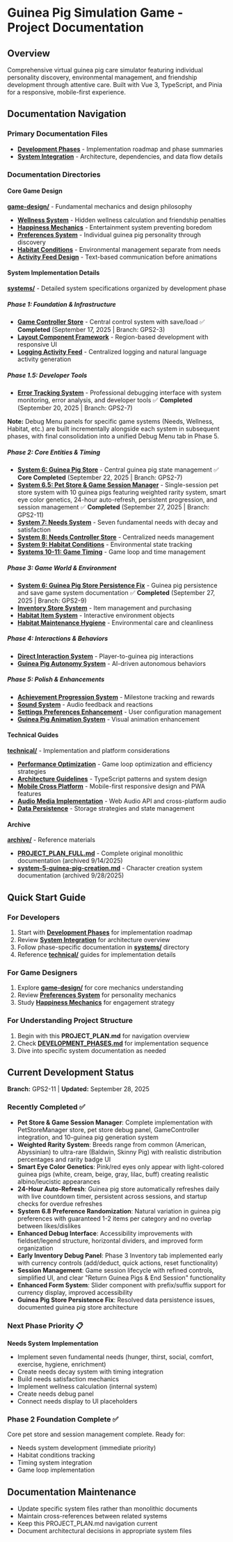 # Guinea Pig Simulation Game - Project Documentation

## Overview
Comprehensive virtual guinea pig care simulator featuring individual personality discovery, environmental management, and friendship development through attentive care. Built with Vue 3, TypeScript, and Pinia for a responsive, mobile-first experience.

## Documentation Navigation

### Primary Documentation Files
- **[Development Phases](DEVELOPMENT_PHASES.md)** - Implementation roadmap and phase summaries
- **[System Integration](SYSTEM_INTEGRATION.md)** - Architecture, dependencies, and data flow details

### Documentation Directories

#### Core Game Design
**[game-design/](game-design/)** - Fundamental mechanics and design philosophy
- **[Wellness System](game-design/wellness-system.md)** - Hidden wellness calculation and friendship penalties
- **[Happiness Mechanics](game-design/happiness-mechanics.md)** - Entertainment system preventing boredom
- **[Preferences System](game-design/preferences-system.md)** - Individual guinea pig personality through discovery
- **[Habitat Conditions](game-design/habitat-conditions.md)** - Environmental management separate from needs
- **[Activity Feed Design](game-design/activity-feed-design.md)** - Text-based communication before animations

#### System Implementation Details
**[systems/](systems/)** - Detailed system specifications organized by development phase

##### Phase 1: Foundation & Infrastructure
- **[Game Controller Store](systems/phase1/game-controller-store.md)** - Central control system with save/load ✅ **Completed** (September 17, 2025 | Branch: GPS2-3)
- **[Layout Component Framework](systems/phase1/layout-component-framework.md)** - Region-based development with responsive UI
- **[Logging Activity Feed](systems/phase1/logging-activity-feed.md)** - Centralized logging and natural language activity generation

##### Phase 1.5: Developer Tools
- **[Error Tracking System](systems/phase1/error-tracking.md)** - Professional debugging interface with system monitoring, error analysis, and developer tools ✅ **Completed** (September 20, 2025 | Branch: GPS2-7)

**Note:** Debug Menu panels for specific game systems (Needs, Wellness, Habitat, etc.) are built incrementally alongside each system in subsequent phases, with final consolidation into a unified Debug Menu tab in Phase 5.

##### Phase 2: Core Entities & Timing
- **[System 6: Guinea Pig Store](systems/phase2/system-6-guinea-pig-store.md)** - Central guinea pig state management ✅ **Core Completed** (September 22, 2025 | Branch: GPS2-7)
- **[System 6.5: Pet Store & Game Session Manager](systems/phase2/system-6.5-pet-store-manager.md)** - Single-session pet store system with 10 guinea pigs featuring weighted rarity system, smart eye color genetics, 24-hour auto-refresh, persistent progression, and session management ✅ **Completed** (September 27, 2025 | Branch: GPS2-11)
- **[System 7: Needs System](systems/phase2/system-7-needs-system.md)** - Seven fundamental needs with decay and satisfaction
- **[System 8: Needs Controller Store](systems/phase2/system-8-needs-controller-store.md)** - Centralized needs management
- **[System 9: Habitat Conditions](systems/phase2/system-9-habitat-conditions.md)** - Environmental state tracking
- **[Systems 10-11: Game Timing](systems/phase2/system-10-11-game-timing.md)** - Game loop and time management

##### Phase 3: Game World & Environment
- **[System 6: Guinea Pig Store Persistence Fix](systems/phase2/system-6-guinea-pig-store-persistence-fix.md)** - Guinea pig persistence and save game system documentation ✅ **Completed** (September 27, 2025 | Branch: GPS2-9)
- **[Inventory Store System](systems/phase3/inventory-store-system.md)** - Item management and purchasing
- **[Habitat Item System](systems/phase3/habitat-item-system.md)** - Interactive environment objects
- **[Habitat Maintenance Hygiene](systems/phase3/habitat-maintenance-hygiene-system.md)** - Environmental care and cleanliness

##### Phase 4: Interactions & Behaviors
- **[Direct Interaction System](systems/phase4/direct-interaction-system.md)** - Player-to-guinea pig interactions
- **[Guinea Pig Autonomy System](systems/phase4/guinea-pig-autonomy-system.md)** - AI-driven autonomous behaviors

##### Phase 5: Polish & Enhancements
- **[Achievement Progression System](systems/phase5/achievement-progression-system.md)** - Milestone tracking and rewards
- **[Sound System](systems/phase5/sound-system.md)** - Audio feedback and reactions
- **[Settings Preferences Enhancement](systems/phase5/settings-preferences-enhancement.md)** - User configuration management
- **[Guinea Pig Animation System](systems/phase5/guinea-pig-animation-system.md)** - Visual animation enhancement

#### Technical Guides
**[technical/](technical/)** - Implementation and platform considerations
- **[Performance Optimization](technical/performance-optimization.md)** - Game loop optimization and efficiency strategies
- **[Architecture Guidelines](technical/architecture-guidelines.md)** - TypeScript patterns and system design
- **[Mobile Cross Platform](technical/mobile-cross-platform.md)** - Mobile-first responsive design and PWA features
- **[Audio Media Implementation](technical/audio-media-implementation.md)** - Web Audio API and cross-platform audio
- **[Data Persistence](technical/data-persistence.md)** - Storage strategies and state management

#### Archive
**[archive/](archive/)** - Reference materials
- **[PROJECT_PLAN_FULL.md](archive/PROJECT_PLAN_FULL.md)** - Complete original monolithic documentation (archived 9/14/2025)
- **[system-5-guinea-pig-creation.md](archive/system-5-guinea-pig-creation.md)** - Character creation system documentation (archived 9/28/2025)

## Quick Start Guide

### For Developers
1. Start with **[Development Phases](DEVELOPMENT_PHASES.md)** for implementation roadmap
2. Review **[System Integration](SYSTEM_INTEGRATION.md)** for architecture overview
3. Follow phase-specific documentation in **[systems/](systems/)** directory
4. Reference **[technical/](technical/)** guides for implementation details

### For Game Designers
1. Explore **[game-design/](game-design/)** for core mechanics understanding
2. Review **[Preferences System](game-design/preferences-system.md)** for personality mechanics
3. Study **[Happiness Mechanics](game-design/happiness-mechanics.md)** for engagement strategy

### For Understanding Project Structure
1. Begin with this **PROJECT_PLAN.md** for navigation overview
2. Check **[DEVELOPMENT_PHASES.md](DEVELOPMENT_PHASES.md)** for implementation sequence
3. Dive into specific system documentation as needed

## Current Development Status
**Branch:** GPS2-11 | **Updated:** September 28, 2025

### Recently Completed ✅
- **Pet Store & Game Session Manager**: Complete implementation with PetStoreManager store, pet store debug panel, GameController integration, and 10-guinea pig generation system
- **Weighted Rarity System**: Breeds range from common (American, Abyssinian) to ultra-rare (Baldwin, Skinny Pig) with realistic distribution percentages and rarity badge UI
- **Smart Eye Color Genetics**: Pink/red eyes only appear with light-colored guinea pigs (white, cream, beige, gray, lilac, buff) creating realistic albino/leucistic appearances
- **24-Hour Auto-Refresh**: Guinea pig store automatically refreshes daily with live countdown timer, persistent across sessions, and startup checks for overdue refreshes
- **System 6.8 Preference Randomization**: Natural variation in guinea pig preferences with guaranteed 1-2 items per category and no overlap between likes/dislikes
- **Enhanced Debug Interface**: Accessibility improvements with fieldset/legend structure, horizontal dividers, and improved form organization
- **Early Inventory Debug Panel**: Phase 3 Inventory tab implemented early with currency controls (add/deduct, quick actions, reset functionality)
- **Session Management**: Game session lifecycle with refined controls, simplified UI, and clear "Return Guinea Pigs & End Session" functionality
- **Enhanced Form System**: Slider component with prefix/suffix support for currency display, improved accessibility
- **Guinea Pig Store Persistence Fix**: Resolved data persistence issues, documented guinea pig store architecture

### Next Phase Priority 📋
**Needs System Implementation**
- Implement seven fundamental needs (hunger, thirst, social, comfort, exercise, hygiene, enrichment)
- Create needs decay system with timing integration
- Build needs satisfaction mechanics
- Implement wellness calculation (internal system)
- Create needs debug panel
- Connect needs display to UI placeholders

### Phase 2 Foundation Complete ✅
Core pet store and session management complete. Ready for:
- Needs system development (immediate priority)
- Habitat conditions tracking
- Timing system integration
- Game loop implementation

## Documentation Maintenance
- Update specific system files rather than monolithic documents
- Maintain cross-references between related systems
- Keep this PROJECT_PLAN.md navigation current
- Document architectural decisions in appropriate system files